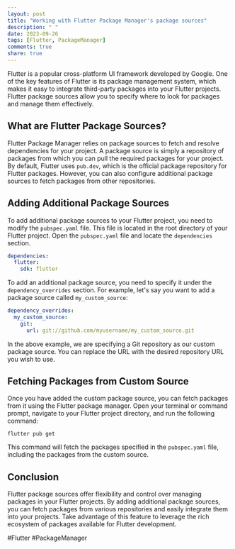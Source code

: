```yaml
---
layout: post
title: "Working with Flutter Package Manager's package sources"
description: " "
date: 2023-09-26
tags: [Flutter, PackageManager]
comments: true
share: true
---
```


Flutter is a popular cross-platform UI framework developed by Google. One of the key features of Flutter is its package management system, which makes it easy to integrate third-party packages into your Flutter projects. Flutter package sources allow you to specify where to look for packages and manage them effectively.

## What are Flutter Package Sources?

Flutter Package Manager relies on package sources to fetch and resolve dependencies for your project. A package source is simply a repository of packages from which you can pull the required packages for your project. By default, Flutter uses `pub.dev`, which is the official package repository for Flutter packages. However, you can also configure additional package sources to fetch packages from other repositories.

## Adding Additional Package Sources

To add additional package sources to your Flutter project, you need to modify the `pubspec.yaml` file. This file is located in the root directory of your Flutter project. Open the `pubspec.yaml` file and locate the `dependencies` section.

```yaml
dependencies:
  flutter:
    sdk: flutter
```

To add an additional package source, you need to specify it under the `dependency_overrides` section. For example, let's say you want to add a package source called `my_custom_source`:

```yaml
dependency_overrides:
  my_custom_source:
    git:
      url: git://github.com/myusername/my_custom_source.git
```

In the above example, we are specifying a Git repository as our custom package source. You can replace the URL with the desired repository URL you wish to use.

## Fetching Packages from Custom Source

Once you have added the custom package source, you can fetch packages from it using the Flutter package manager. Open your terminal or command prompt, navigate to your Flutter project directory, and run the following command:

```shell
flutter pub get
```

This command will fetch the packages specified in the `pubspec.yaml` file, including the packages from the custom source.

## Conclusion

Flutter package sources offer flexibility and control over managing packages in your Flutter projects. By adding additional package sources, you can fetch packages from various repositories and easily integrate them into your projects. Take advantage of this feature to leverage the rich ecosystem of packages available for Flutter development.

#Flutter #PackageManager